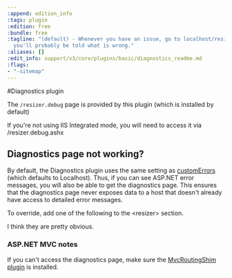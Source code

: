```yaml
---
:append: edition_info
:tags: plugin
:edition: free
:bundle: free
:tagline: "(default) - Whenever you have an issue, go to localhost/resizer.debug and
  you'll probably be told what is wrong."
:aliases: []
:edit_info: support/v3/core/plugins/basic/diagnostics_readme.md
:flags:
- "-sitemap"
---
```


#Diagnostics plugin

The `/resizer.debug` page is provided by this plugin (which is installed by default)

If you're not using IIS Integrated mode, you will need to access it via /resizer.debug.ashx

## Diagnostics page not working?

By default, the Diagnostics plugin uses the same setting as [customErrors](http://msdn.microsoft.com/en-us/library/h0hfz6fc%28v=vs.100%29.aspx) (which defaults to Localhost). Thus, if you can see ASP.NET error messages, you will also be able to get the diagnostics page. This ensures that the diagnostics page never exposes data to a host that doesn't already have access to detailed error messages. 

To override, add one of the following to the &lt;resizer&gt; section.

  <diagnostics enableFor="AllHosts" />
  <diagnostics enableFor="Localhost" />
  <diagnostics enableFor="None" />
  


I think they are pretty obvious.


### ASP.NET MVC notes

If you can't access the diagnostics page, make sure the [MvcRoutingShim plugin](/plugins/mvcroutingshim) is installed.